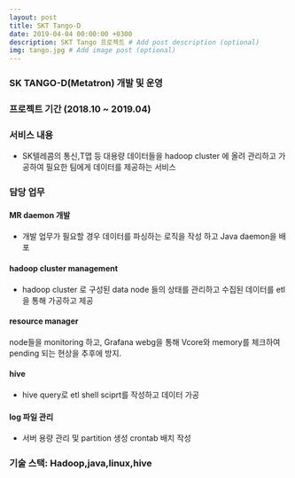 ```yaml
---
layout: post
title: SKT Tango-D 
date: 2019-04-04 00:00:00 +0300
description: SKT Tango 프로젝트 # Add post description (optional)
img: tango.jpg # Add image post (optional)
---
```


### SK TANGO-D(Metatron) 개발 및 운영 
### 프로젝트 기간 (2018.10 ~ 2019.04)
### 서비스 내용 
- SK텔레콤의 통신,T맵 등 대용량 데이터들을 hadoop cluster 에 올려 관리하고 가공하여 필요한 팀에게 데이터를 제공하는 서비스 

### 담당 업무
#### MR daemon 개발
- 개발 업무가 필요할 경우 데이터를 파싱하는 로직을 작성 하고 Java daemon을 배포 
#### hadoop cluster management
- hadoop cluster 로 구성된 data node 들의 상태를 관리하고 수집된 데이터를  etl을 통해 가공하고 제공

#### resource manager
node들을 monitoring 하고, Grafana webg을 통해 Vcore와 memory를 체크하여 pending 되는 현상을 추후에 방지.

#### hive 
- hive query로 etl shell sciprt를 작성하고 데이터 가공

#### log 파일 관리
- 서버 용량 관리 및 partition 생성 crontab 배치 작성  

### 기술 스택: Hadoop,java,linux,hive 

